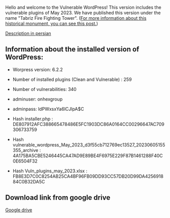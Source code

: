 Hello and welcome to the Vulnerable WordPress!
This version includes the vulnerable plugins of May 2023.
We have published this version under the name "Tabriz Fire Fighting Tower". ([For more information about this historical monument, you can see this post.](https://en.wikipedia.org/wiki/Tabriz_Fire_Fighting_Tower)) 

[Description in persian](https://onhexgroup.ir/vulnerable-wordpress-may-2023/)

## Information about the installed version of WordPress:

- Worpress version: 6.2.2
- Number of installed plugins (Clean and Vulnerable) : 259
- Number of vulnerabilities: 340
- adminuser: onhexgroup
- adminpass: ldPWxsxYa6lCJlpA$C

- Hash installer.php : DE807912AFC388665478486E5FC1903DC86A0164CC00296647AC709306733759
- Hash vulnerable_wordpress_May_2023_d3f55cb712769ec13527_20230605155355_archive : 4A175BA5CBE5246445CA47AD9E89BE4F6975E229F87B1461288F40C0E6504F32
- Hash Vuln_plugins_may_2023.xlsx : FB8E3D7C0C8254AB25CA4BF96FB09DD93CC57DB20D99DA425691884C0B32DA5C

## Download link from google drive
[Google drive](https://drive.google.com/drive/folders/1W1aEcYxtcdJGxq9A9dPPE5DtopydwKDO)

